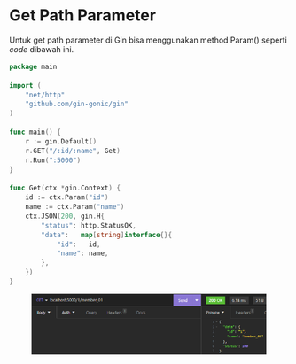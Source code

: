 # Get Path Parameter

Untuk get path parameter di Gin bisa menggunakan method Param() seperti _code_ dibawah ini.

```go
package main

import (
	"net/http"
	"github.com/gin-gonic/gin"
)

func main() {
	r := gin.Default()
	r.GET("/:id/:name", Get)
	r.Run(":5000")
}

func Get(ctx *gin.Context) {
	id := ctx.Param("id")
	name := ctx.Param("name")
	ctx.JSON(200, gin.H{
		"status": http.StatusOK,
		"data":   map[string]interface{}{
			"id": 	id,
			"name":	name,
		},
	})
}
```

<figure><img src="../.gitbook/assets/1 (6).png" alt=""><figcaption></figcaption></figure>
